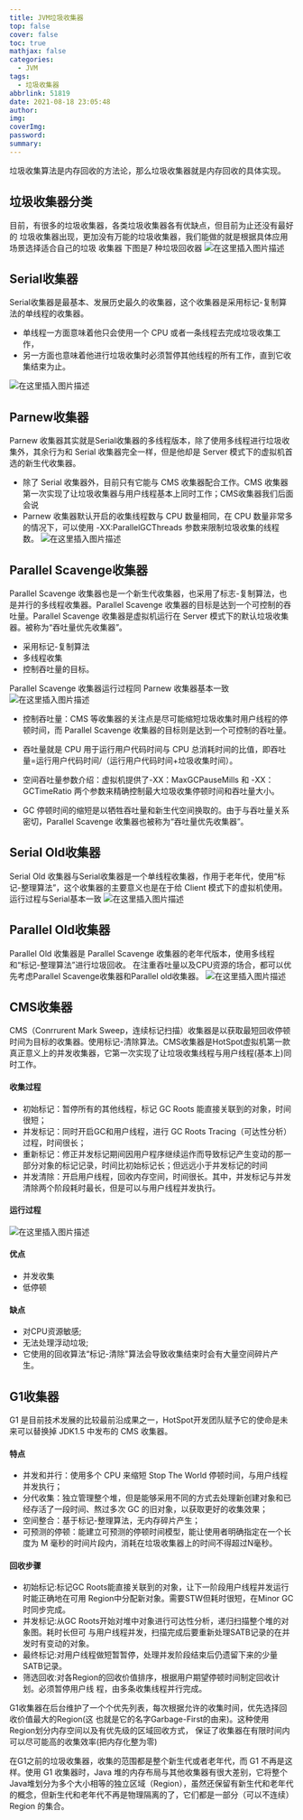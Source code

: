 ```yaml
---
title: JVM垃圾收集器
top: false
cover: false
toc: true
mathjax: false
categories:
  - JVM
tags:
  - 垃圾收集器
abbrlink: 51819
date: 2021-08-18 23:05:48
author:
img:
coverImg:
password:
summary:
---
```


垃圾收集算法是内存回收的方法论，那么垃圾收集器就是内存回收的具体实现。
## 垃圾收集器分类
目前，有很多的垃圾收集器，各类垃圾收集器各有优缺点，但目前为止还没有最好的
垃圾收集器出现，更加没有万能的垃圾收集器，我们能做的就是根据具体应用场景选择适合自己的垃圾
收集器
下图是7 种垃圾回收器
![在这里插入图片描述](https://img-blog.csdnimg.cn/89edeadfaf1842daaea33649a198963b.png?x-oss-process=image/watermark,type_ZmFuZ3poZW5naGVpdGk,shadow_10,text_aHR0cHM6Ly9ibG9nLmNzZG4ubmV0L3Vwc3RyZWFtNDgw,size_16,color_FFFFFF,t_70)
## Serial收集器
Serial收集器是最基本、发展历史最久的收集器，这个收集器是采用标记-复制算法的单线程的收集器。

- 单线程一方面意味着他只会使用一个 CPU 或者一条线程去完成垃圾收集工作，
- 另一方面也意味着他进行垃圾收集时必须暂停其他线程的所有工作，直到它收集结束为止。

![在这里插入图片描述](https://img-blog.csdnimg.cn/34c23b3debb74c669df6ed6844bd16c9.png?x-oss-process=image/watermark,type_ZmFuZ3poZW5naGVpdGk,shadow_10,text_aHR0cHM6Ly9ibG9nLmNzZG4ubmV0L3Vwc3RyZWFtNDgw,size_16,color_FFFFFF,t_70)
## Parnew收集器
Parnew 收集器其实就是Serial收集器的多线程版本，除了使用多线程进行垃圾收集外，其余行为和 Serial 收集器完全一样，但是他却是 Server 模式下的虚拟机首选的新生代收集器。

- 除了 Serial 收集器外，目前只有它能与 CMS 收集器配合工作。CMS 收集器第一次实现了让垃圾收集器与用户线程基本上同时工作；CMS收集器我们后面会说
- Parnew 收集器默认开启的收集线程数与 CPU 数量相同，在 CPU 数量非常多的情况下，可以使用 -XX:ParallelGCThreads 参数来限制垃圾收集的线程数。
![在这里插入图片描述](https://img-blog.csdnimg.cn/60910e6d076d4f4f92ff4136c90614e3.png?x-oss-process=image/watermark,type_ZmFuZ3poZW5naGVpdGk,shadow_10,text_aHR0cHM6Ly9ibG9nLmNzZG4ubmV0L3Vwc3RyZWFtNDgw,size_16,color_FFFFFF,t_70)
## Parallel Scavenge收集器
Parallel Scavenge 收集器也是一个新生代收集器，也采用了标志-复制算法，也是并行的多线程收集器。Parallel Scavenge 收集器的目标是达到一个可控制的吞吐量。Parallel Scavenge 收集器是虚拟机运行在 Server 模式下的默认垃圾收集器。被称为“吞吐量优先收集器”。
- 采用标记-复制算法
- 多线程收集
- 控制吞吐量的目标。

Parallel Scavenge 收集器运行过程同 Parnew 收集器基本一致
![在这里插入图片描述](https://img-blog.csdnimg.cn/60910e6d076d4f4f92ff4136c90614e3.png?x-oss-process=image/watermark,type_ZmFuZ3poZW5naGVpdGk,shadow_10,text_aHR0cHM6Ly9ibG9nLmNzZG4ubmV0L3Vwc3RyZWFtNDgw,size_16,color_FFFFFF,t_70)
- 控制吞吐量：CMS 等收集器的关注点是尽可能缩短垃圾收集时用户线程的停顿时间，而 Parallel Scavenge 收集器的目标则是达到一个可控制的吞吐量。
- 吞吐量就是 CPU 用于运行用户代码时间与 CPU 总消耗时间的比值，即吞吐量=运行用户代码时间/（运行用户代码时间+垃圾收集时间）。

- 空间吞吐量参数介绍：虚拟机提供了-XX：MaxGCPauseMills 和 -XX：GCTimeRatio 两个参数来精确控制最大垃圾收集停顿时间和吞吐量大小。
- GC 停顿时间的缩短是以牺牲吞吐量和新生代空间换取的。由于与吞吐量关系密切，Parallel Scavenge 收集器也被称为“吞吐量优先收集器”。

## Serial Old收集器
 Serial Old 收集器与Serial收集器是一个单线程收集器，作用于老年代，使用“标记-整理算法”，这个收集器的主要意义也是在于给 Client 模式下的虚拟机使用。
 运行过程与Serial基本一致
 ![在这里插入图片描述](https://img-blog.csdnimg.cn/34c23b3debb74c669df6ed6844bd16c9.png?x-oss-process=image/watermark,type_ZmFuZ3poZW5naGVpdGk,shadow_10,text_aHR0cHM6Ly9ibG9nLmNzZG4ubmV0L3Vwc3RyZWFtNDgw,size_16,color_FFFFFF,t_70)
## Parallel Old收集器
Parallel Old 收集器是 Parallel Scavenge 收集器的老年代版本，使用多线程和“标记-整理算法”进行垃圾回收。
在注重吞吐量以及CPU资源的场合，都可以优先考虑Parallel Scavenge收集器和Parallel old收集器。
![在这里插入图片描述](https://img-blog.csdnimg.cn/d801f35d82964bfd98b10b2d378dca38.png?x-oss-process=image/watermark,type_ZmFuZ3poZW5naGVpdGk,shadow_10,text_aHR0cHM6Ly9ibG9nLmNzZG4ubmV0L3Vwc3RyZWFtNDgw,size_16,color_FFFFFF,t_70)
## CMS收集器
CMS（Conrrurent Mark Sweep，连续标记扫描）收集器是以获取最短回收停顿时间为目标的收集器。使用标记-清除算法。CMS收集器是HotSpot虚拟机第一款真正意义上的并发收集器，它第一次实现了让垃圾收集线程与用户线程(基本上)同时工作。

#### 收集过程
- 初始标记：暂停所有的其他线程，标记 GC Roots 能直接关联到的对象，时间很短；
- 并发标记：同时开启GC和用户线程，进行 GC Roots Tracing（可达性分析）过程，时间很长；
- 重新标记：修正并发标记期间因用户程序继续运作而导致标记产生变动的那一部分对象的标记记录，时间比初始标记长；但远远小于并发标记的时间
- 并发清除：开启用户线程，回收内存空间，时间很长。其中，并发标记与并发清除两个阶段耗时最长，但是可以与用户线程并发执行。
#### 运行过程
![在这里插入图片描述](https://img-blog.csdnimg.cn/fcce9b8b4741450b9a2c54e765ae5a48.png?x-oss-process=image/watermark,type_ZmFuZ3poZW5naGVpdGk,shadow_10,text_aHR0cHM6Ly9ibG9nLmNzZG4ubmV0L3Vwc3RyZWFtNDgw,size_16,color_FFFFFF,t_70)
#### 优点
- 并发收集
- 低停顿
#### 缺点
- 对CPU资源敏感;
- 无法处理浮动垃圾;
- 它使用的回收算法“标记-清除"算法会导致收集结束时会有大量空间碎片产生。


## G1收集器
G1 是目前技术发展的比较最前沿成果之一，HotSpot开发团队赋予它的使命是未来可以替换掉 JDK1.5 中发布的 CMS 收集器。
#### 特点
- 并发和并行：使用多个 CPU 来缩短 Stop The World 停顿时间，与用户线程并发执行；
- 分代收集：独立管理整个堆，但是能够采用不同的方式去处理新创建对象和已经存活了一段时间、熬过多次 GC 的旧对象，以获取更好的收集效果；
- 空间整合：基于标记-整理算法，无内存碎片产生；
- 可预测的停顿：能建立可预测的停顿时间模型，能让使用者明确指定在一个长度为 M 毫秒的时间片段内，消耗在垃圾收集器上的时间不得超过N毫秒。
#### 回收步骤
- 初始标记:标记GC Roots能直接关联到的对象，让下一阶段用户线程并发运行时能正确地在可用
Region中分配新对象。需要STW但耗时很短，在Minor GC时同步完成。
- 并发标记:从GC Roots开始对堆中对象进行可达性分析，递归扫描整个堆的对象图。耗时长但可
与用户线程并发，扫描完成后要重新处理SATB记录的在并发时有变动的对象。
- 最终标记:对用户线程做短暂暂停，处理并发阶段结束后仍遗留下来的少量SATB记录。
- 筛选回收:对各Region的回收价值排序，根据用户期望停顿时间制定回收计划。必须暂停用户线
程，由多条收集线程并行完成。

G1收集器在后台维护了一个个优先列表，每次根据允许的收集时间，优先选择回收价值最大的Region(这
也就是它的名字Garbage-First的由来)。这种使用Region划分内存空间以及有优先级的区域回收方式，
保证了收集器在有限时间内可以尽可能高的收集效率(把内存化整为零)

在G1之前的垃圾收集器，收集的范围都是整个新生代或者老年代，而 G1 不再是这样。使用 G1 收集器时，Java 堆的内存布局与其他收集器有很大差别，它将整个Java堆划分为多个大小相等的独立区域（Region），虽然还保留有新生代和老年代的概念，但新生代和老年代不再是物理隔离的了，它们都是一部分（可以不连续）Region 的集合。



